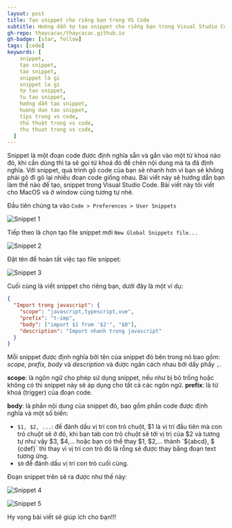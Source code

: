 ```yaml
---
layout: post
title: Tạo snippet cho riêng bạn trong VS Code
subtitle: Hướng dẫn tự tạo snippet cho riếng bạn trong Visual Studio Code
gh-repo: thaycacac/thaycacac.github.io
gh-badge: [star, follow]
tags: [code]
keywords: [
    snippet,
    tạo snippet,
    tao snippet,
    snippet là gì
    snippet la gi
    tự tạo snippet,
    tu tao snippet,
    hướng dẫn tạo snippet,
    huong dan tao snippet,
    tips trong vs code,
    thủ thuật trong vs code,
    thu thuat trong vs code,
  ]
---
```


Snippet là một đoạn code được định nghĩa sẵn và gắn vào một từ khoá nào đó, khi cần dùng thì ta sẽ gọi từ khoá đó để chèn nội dung mà ta đã định nghĩa. Với snippet, quá trình gõ code của bạn sẽ nhanh hơn vì bạn sẽ không phải gõ đi gõ lại nhiều đoạn code giống nhau. Bài viết này sẽ hướng dẫn bạn làm thế nào để tạo, snippet trong Visual Studio Code. Bài viết này tôi viết cho MacOS và ở window cũng tương tự nhé.

Đầu tiên chúng ta vào `Code > Preferences > User Snippets`

![Snippet 1](https://i.imgur.com/q6sJggk.png)

Tiếp theo là chọn tạo file snippet mới `New Global Snippets file...`

![Snippet 2](https://i.imgur.com/NqTfewl.png)

Đặt tên để hoàn tất việc tạo file snippet:

![Snippet 3](https://i.imgur.com/u6lEun8.png)

Cuối cùng là viết snippet cho riêng bạn, dưới đây là một ví dụ:

```json
{
  "Import trong javascript": {
    "scope": "javascript,typescript,vue",
    "prefix": "t-imp",
    "body": ["import $1 from '$2'", "$0"],
    "description": "Import nhanh trong javascript"
  }
}
```

Mỗi snippet được định nghĩa bởi tên của snippet đó bên trong nó bao gồm: _scope, prefix, body_ và _description_ và được ngăn cách nhau bởi dấy phẩy `,`.

**scope**: là ngôn ngữ cho phép sử dụng snippet, nếu như bị bỏ trống hoặc không có thì snippet này sẽ áp dụng cho tất cả các ngôn ngữ.
**prefix**: là từ khoá (trigger) của đoạn code.

**body**: là phần nội dung của snippet đó, bao gồm phần code được định nghĩa và một số biến:

- `$1, $2, ...`: để đánh dấu vị trí con trỏ chuột, $1 là vị trí đầu tiên mà con trỏ chuột sẽ ở đó, khi bạn tab con trỏ chuột sẽ tới vị trị của $2 và tương tự như vậy $3, $4,... hoặc bạn có thể thay $1, $2,... thành `${abcd}, $ {cdef}` thì thay vì vị trí con trỏ đó là rỗng sẽ được thay bằng đoạn text tương ứng.
- `$0` để đánh dấu vị trí con trỏ cuối cùng.

Đoạn snippet trên sẽ ra được như thế này:

![Snippet 4](https://i.imgur.com/AeFBqNa.png)

![Snippet 5](https://i.imgur.com/VyJk49R.png)

Hy vọng bài viết sẽ giúp ích cho bạn!!!
